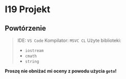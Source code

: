 # I19 Projekt

## Powtórzenie

> IDE: `VS Code`
> Kompilator: `MSVC CL`
> Użyte biblioteki:
>
> -   `iostream`
> -   `cmath`
> -   `string`

**Proszę nie obniżać mi oceny z powodu użycia `goto`!**
